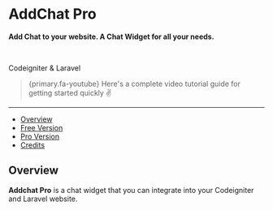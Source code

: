 # AddChat Pro

**Add Chat to your website. A Chat Widget for all your needs.**

<br>

Codeigniter & Laravel

> {primary.fa-youtube} Here's a complete video tutorial guide for getting started quickly ✌️

---

- [Overview](#Overview)
- [Free Version](#Free-version)
- [Pro Version](#Pro-version)
- [Credits](#Credits)

<a name="overview"></a>
## Overview

**Addchat Pro** is a chat widget that you can integrate into your Codeigniter and Laravel website.